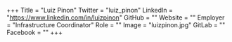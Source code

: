+++
Title = "Luiz Pinon"
Twitter = "luiz_pinon"
LinkedIn = "https://www.linkedin.com/in/luizpinon"
GitHub = ""
Website = ""
Employer = "Infrastructure Coordinator"
Role = ""
Image = "luizpinon.jpg"
GitLab = ""
Facebook = ""
+++

